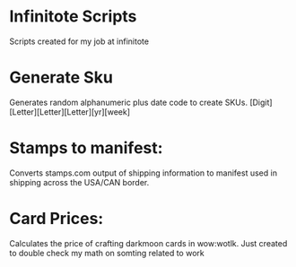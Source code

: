 # Infinitote Scripts
Scripts created for my job at infinitote
 
# Generate Sku
Generates random alphanumeric plus date code to create SKUs. [Digit][Letter][Letter][Letter][yr][week]

# Stamps to manifest: 
Converts stamps.com output of shipping information to manifest used in shipping across the USA/CAN border.

# Card Prices:
Calculates the price of crafting darkmoon cards in wow:wotlk. Just created to double check my math on somting related to work 
